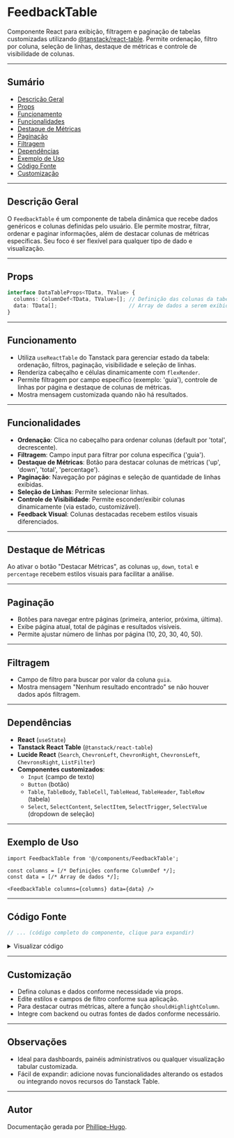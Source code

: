 # FeedbackTable

Componente React para exibição, filtragem e paginação de tabelas customizadas utilizando [@tanstack/react-table](https://tanstack.com/table/latest). Permite ordenação, filtro por coluna, seleção de linhas, destaque de métricas e controle de visibilidade de colunas.

---

## Sumário

- [Descrição Geral](#descrição-geral)
- [Props](#props)
- [Funcionamento](#funcionamento)
- [Funcionalidades](#funcionalidades)
- [Destaque de Métricas](#destaque-de-métricas)
- [Paginação](#paginação)
- [Filtragem](#filtragem)
- [Dependências](#dependências)
- [Exemplo de Uso](#exemplo-de-uso)
- [Código Fonte](#código-fonte)
- [Customização](#customização)

---

## Descrição Geral

O `FeedbackTable` é um componente de tabela dinâmica que recebe dados genéricos e colunas definidas pelo usuário. Ele permite mostrar, filtrar, ordenar e paginar informações, além de destacar colunas de métricas específicas. Seu foco é ser flexível para qualquer tipo de dado e visualização.

---

## Props

```typescript
interface DataTableProps<TData, TValue> {
  columns: ColumnDef<TData, TValue>[]; // Definição das colunas da tabela (tanstack)
  data: TData[];                       // Array de dados a serem exibidos
}
```

---

## Funcionamento

- Utiliza `useReactTable` do Tanstack para gerenciar estado da tabela: ordenação, filtros, paginação, visibilidade e seleção de linhas.
- Renderiza cabeçalho e células dinamicamente com `flexRender`.
- Permite filtragem por campo específico (exemplo: 'guia'), controle de linhas por página e destaque de colunas de métricas.
- Mostra mensagem customizada quando não há resultados.

---

## Funcionalidades

- **Ordenação**: Clica no cabeçalho para ordenar colunas (default por 'total', decrescente).
- **Filtragem**: Campo input para filtrar por coluna específica ('guia').
- **Destaque de Métricas**: Botão para destacar colunas de métricas ('up', 'down', 'total', 'percentage').
- **Paginação**: Navegação por páginas e seleção de quantidade de linhas exibidas.
- **Seleção de Linhas**: Permite selecionar linhas.
- **Controle de Visibilidade**: Permite esconder/exibir colunas dinamicamente (via estado, customizável).
- **Feedback Visual**: Colunas destacadas recebem estilos visuais diferenciados.

---

## Destaque de Métricas

Ao ativar o botão "Destacar Métricas", as colunas `up`, `down`, `total` e `percentage` recebem estilos visuais para facilitar a análise.

---

## Paginação

- Botões para navegar entre páginas (primeira, anterior, próxima, última).
- Exibe página atual, total de páginas e resultados visíveis.
- Permite ajustar número de linhas por página (10, 20, 30, 40, 50).

---

## Filtragem

- Campo de filtro para buscar por valor da coluna `guia`.
- Mostra mensagem "Nenhum resultado encontrado" se não houver dados após filtragem.

---

## Dependências

- **React** (`useState`)
- **Tanstack React Table** (`@tanstack/react-table`)
- **Lucide React** (`Search`, `ChevronLeft`, `ChevronRight`, `ChevronsLeft`, `ChevronsRight`, `ListFilter`)
- **Componentes customizados**:
  - `Input` (campo de texto)
  - `Button` (botão)
  - `Table`, `TableBody`, `TableCell`, `TableHead`, `TableHeader`, `TableRow` (tabela)
  - `Select`, `SelectContent`, `SelectItem`, `SelectTrigger`, `SelectValue` (dropdown de seleção)

---

## Exemplo de Uso

```tsx
import FeedbackTable from '@/components/FeedbackTable';

const columns = [/* Definições conforme ColumnDef */];
const data = [/* Array de dados */];

<FeedbackTable columns={columns} data={data} />
```

---

## Código Fonte

```typescript
// ... (código completo do componente, clique para expandir)
```
<details>
<summary>Visualizar código</summary>

```typescript
'use client';

import {
	type ColumnDef,
	type ColumnFiltersState,
	type SortingState,
	type VisibilityState,
	flexRender,
	getCoreRowModel,
	getFilteredRowModel,
	getPaginationRowModel,
	getSortedRowModel,
	useReactTable,
} from '@tanstack/react-table';

import {
	Table,
	TableBody,
	TableCell,
	TableHead,
	TableHeader,
	TableRow,
} from '@/components/ui/table';

import { useState } from 'react';
import { Input } from '@/components/ui/input';
import { Button } from '@/components/ui/button';
import { Search, ChevronLeft, ChevronRight, ChevronsLeft, ChevronsRight, ListFilter } from 'lucide-react';
import {
	Select,
	SelectContent,
	SelectItem,
	SelectTrigger,
	SelectValue,
} from '@/components/ui/select';

interface DataTableProps<TData, TValue> {
	columns: ColumnDef<TData, TValue>[];
	data: TData[];
}

export default function FeedbackTable<TData, TValue>({
	columns,
	data,
}: DataTableProps<TData, TValue>) {
	const [sorting, setSorting] = useState<SortingState>([
		{ id: 'total', desc: true }
	]);
	const [columnFilters, setColumnFilters] = useState<ColumnFiltersState>([]);
	const [columnVisibility, setColumnVisibility] = useState<VisibilityState>({});
	const [rowSelection, setRowSelection] = useState({});
	const [highlightColumns, setHighlightColumns] = useState(false);

	const table = useReactTable({
		data,
		columns,
		onSortingChange: setSorting,
		onColumnFiltersChange: setColumnFilters,
		getCoreRowModel: getCoreRowModel(),
		getPaginationRowModel: getPaginationRowModel(),
		getSortedRowModel: getSortedRowModel(),
		getFilteredRowModel: getFilteredRowModel(),
		onColumnVisibilityChange: setColumnVisibility,
		onRowSelectionChange: setRowSelection,
		state: {
			sorting,
			columnFilters,
			columnVisibility,
			rowSelection,
		},
		initialState: {
			pagination: {
				pageSize: 10,
			},
		},
	});


	const shouldHighlightColumn = (columnId: string) => {
		return highlightColumns && ['up', 'down', 'total', 'percentage'].includes(columnId);
	};

	return (
		<div className="w-full p-6">
			<div className="flex items-center justify-between py-4">
				<div className="flex items-center gap-4">
					<div className="relative flex-1 max-w-md">
						<Search className="absolute left-2 top-2.5 h-4 w-4 text-muted-foreground" />
						<Input
							placeholder="Filtrar por documentação"
							value={(table.getColumn('guia')?.getFilterValue() as string) ?? ''}
							onChange={(event) =>
								table.getColumn('guia')?.setFilterValue(event.target.value)
							}
							className="pl-8"
						/>
					</div>
					
					<Button
						variant={highlightColumns ? "default" : "outline"}
						size="sm"
						onClick={() => setHighlightColumns(!highlightColumns)}
						className={`flex items-center gap-2 rounded-full ${
							highlightColumns 
								? 'bg-blue-600 text-white hover:bg-blue-700' 
								: 'border-blue-500 text-blue-700 hover:bg-blue-50 hover:text-blue-700'
						}`}
					>
						<ListFilter className="h-4 w-4" />
						{highlightColumns ? 'Remover Destaque' : 'Destacar Métricas'}
					</Button>
				</div>
				
				<div className="flex items-center gap-2">
					<span className="text-sm text-muted-foreground">Linhas por página:</span>
					<Select
						value={`${table.getState().pagination.pageSize}`}
						onValueChange={(value) => {
							table.setPageSize(Number(value));
						}}
					>
						<SelectTrigger className="h-8 w-[70px]">
							<SelectValue placeholder={table.getState().pagination.pageSize} />
						</SelectTrigger>
						<SelectContent side="top">
							{[10, 20, 30, 40, 50].map((pageSize) => (
								<SelectItem key={pageSize} value={`${pageSize}`}>
									{pageSize}
								</SelectItem>
							))}
						</SelectContent>
					</Select>
				</div>
			</div>

			<div className="rounded-md border">
				<Table>
					<TableHeader>
						{table.getHeaderGroups().map((headerGroup) => (
							<TableRow key={headerGroup.id} className="bg-gray-50">
								{headerGroup.headers.map((header) => {
									const isHighlighted = shouldHighlightColumn(header.column.id);
									return (
										<TableHead 
											key={header.id} 
											className={`font-semibold transition-colors duration-200 ${
												isHighlighted 
													? 'bg-blue-100 border-blue-200 text-blue-800' 
													: ''
											}`}
										>
											{header.isPlaceholder
												? null
												: flexRender(
														header.column.columnDef.header,
														header.getContext()
												)}
										</TableHead>
									);
								})}
							</TableRow>
						))}
					</TableHeader>
					<TableBody>
						{table.getRowModel().rows?.length ? (
							table.getRowModel().rows.map((row) => (
								<TableRow
									key={row.id}
									data-state={row.getIsSelected() && 'selected'}
									className="hover:bg-gray-50"
								>
									{row.getVisibleCells().map((cell) => {
										const isHighlighted = shouldHighlightColumn(cell.column.id);
										return (
											<TableCell 
												key={cell.id}
												className={`transition-colors duration-200 ${
													isHighlighted 
														? 'bg-blue-50 border-blue-100' 
														: ''
												}`}
											>
												{flexRender(
													cell.column.columnDef.cell,
													cell.getContext()
												)}
											</TableCell>
										);
									})}
								</TableRow>
							))
						) : (
							<TableRow>
								<TableCell
									colSpan={columns.length}
									className="h-24 text-center"
								>
									<div className="flex flex-col items-center gap-2">
										<Search className="h-8 w-8 text-gray-400" />
										<span className="text-gray-500">Nenhum resultado encontrado.</span>
									</div>
								</TableCell>
							</TableRow>
						)}
					</TableBody>
				</Table>
			</div>

			<div className="flex items-center justify-between space-x-2 py-4">
				<div className="flex-1 text-sm text-muted-foreground">
					Mostrando {table.getState().pagination.pageIndex * table.getState().pagination.pageSize + 1} a{' '}
					{Math.min(
						(table.getState().pagination.pageIndex + 1) * table.getState().pagination.pageSize,
						table.getFilteredRowModel().rows.length
					)}{' '}
					de {table.getFilteredRowModel().rows.length} resultado(s)
				</div>
				
				<div className="flex items-center space-x-2">
					<Button
						variant="outline"
						className="hidden h-8 w-8 p-0 lg:flex"
						onClick={() => table.setPageIndex(0)}
						disabled={!table.getCanPreviousPage()}
					>
						<span className="sr-only">Ir para primeira página</span>
						<ChevronsLeft className="h-4 w-4" />
					</Button>
					<Button
						variant="outline"
						className="h-8 w-8 p-0"
						onClick={() => table.previousPage()}
						disabled={!table.getCanPreviousPage()}
					>
						<span className="sr-only">Ir para página anterior</span>
						<ChevronLeft className="h-4 w-4" />
					</Button>
					<div className="flex w-[100px] items-center justify-center text-sm font-medium">
						Página {table.getState().pagination.pageIndex + 1} de{' '}
						{table.getPageCount()}
					</div>
					<Button
						variant="outline"
						className="h-8 w-8 p-0"
						onClick={() => table.nextPage()}
						disabled={!table.getCanNextPage()}
					>
						<span className="sr-only">Ir para próxima página</span>
						<ChevronRight className="h-4 w-4" />
					</Button>
					<Button
						variant="outline"
						className="hidden h-8 w-8 p-0 lg:flex"
						onClick={() => table.setPageIndex(table.getPageCount() - 1)}
						disabled={!table.getCanNextPage()}
					>
						<span className="sr-only">Ir para última página</span>
						<ChevronsRight className="h-4 w-4" />
					</Button>
				</div>
			</div>
		</div>
	);
}
```
</details>

---

## Customização

- Defina colunas e dados conforme necessidade via props.
- Edite estilos e campos de filtro conforme sua aplicação.
- Para destacar outras métricas, altere a função `shouldHighlightColumn`.
- Integre com backend ou outras fontes de dados conforme necessário.

---

## Observações

- Ideal para dashboards, painéis administrativos ou qualquer visualização tabular customizada.
- Fácil de expandir: adicione novas funcionalidades alterando os estados ou integrando novos recursos do Tanstack Table.

---

## Autor

Documentação gerada por [Phillipe-Hugo](https://github.com/Phillipe-Hugo).
